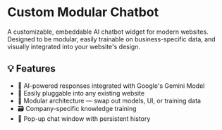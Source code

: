 # Custom Modular Chatbot

A customizable, embeddable AI chatbot widget for modern websites. Designed to be modular, easily trainable on business-specific data, and visually integrated into your website's design.

## 💡 Features

- 🧠 AI-powered responses integrated with Google's Gemini Model
- 🔌 Easily pluggable into any existing website
- 🔄 Modular architecture — swap out models, UI, or training data
- 🗃️ Company-specific knowledge training
- 💬 Pop-up chat window with persistent history

